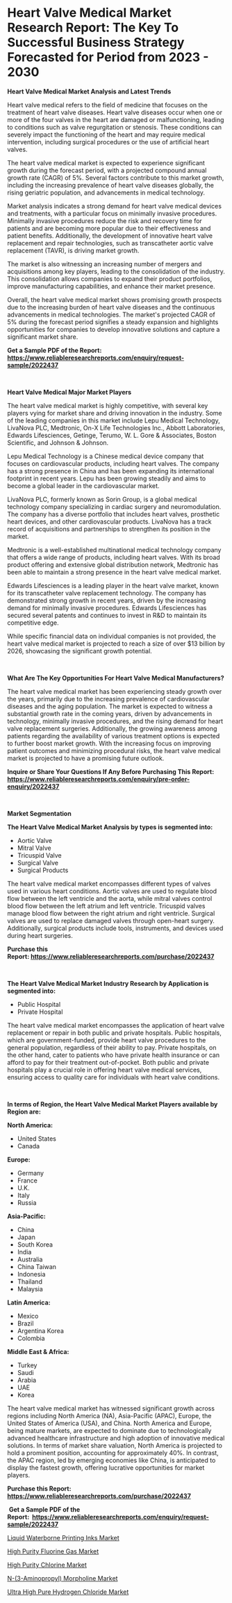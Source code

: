 <p><h1>Heart Valve Medical Market Research Report: The Key To Successful Business Strategy Forecasted for Period from 2023 - 2030</h1></p><p><strong>Heart Valve Medical Market Analysis and Latest Trends</strong></p>
<p><p>Heart valve medical refers to the field of medicine that focuses on the treatment of heart valve diseases. Heart valve diseases occur when one or more of the four valves in the heart are damaged or malfunctioning, leading to conditions such as valve regurgitation or stenosis. These conditions can severely impact the functioning of the heart and may require medical intervention, including surgical procedures or the use of artificial heart valves.</p><p>The heart valve medical market is expected to experience significant growth during the forecast period, with a projected compound annual growth rate (CAGR) of 5%. Several factors contribute to this market growth, including the increasing prevalence of heart valve diseases globally, the rising geriatric population, and advancements in medical technology.</p><p>Market analysis indicates a strong demand for heart valve medical devices and treatments, with a particular focus on minimally invasive procedures. Minimally invasive procedures reduce the risk and recovery time for patients and are becoming more popular due to their effectiveness and patient benefits. Additionally, the development of innovative heart valve replacement and repair technologies, such as transcatheter aortic valve replacement (TAVR), is driving market growth.</p><p>The market is also witnessing an increasing number of mergers and acquisitions among key players, leading to the consolidation of the industry. This consolidation allows companies to expand their product portfolios, improve manufacturing capabilities, and enhance their market presence.</p><p>Overall, the heart valve medical market shows promising growth prospects due to the increasing burden of heart valve diseases and the continuous advancements in medical technologies. The market's projected CAGR of 5% during the forecast period signifies a steady expansion and highlights opportunities for companies to develop innovative solutions and capture a significant market share.</p></p>
<p><strong>Get a Sample PDF of the Report:&nbsp; <a href="https://www.reliableresearchreports.com/enquiry/request-sample/2022437">https://www.reliableresearchreports.com/enquiry/request-sample/2022437</a></strong></p>
<p>&nbsp;</p>
<p><strong>Heart Valve Medical Major Market Players</strong></p>
<p><p>The heart valve medical market is highly competitive, with several key players vying for market share and driving innovation in the industry. Some of the leading companies in this market include Lepu Medical Technology, LivaNova PLC, Medtronic, On-X Life Technologies Inc., Abbott Laboratories, Edwards Lifesciences, Getinge, Terumo, W. L. Gore & Associates, Boston Scientific, and Johnson & Johnson.</p><p>Lepu Medical Technology is a Chinese medical device company that focuses on cardiovascular products, including heart valves. The company has a strong presence in China and has been expanding its international footprint in recent years. Lepu has been growing steadily and aims to become a global leader in the cardiovascular market.</p><p>LivaNova PLC, formerly known as Sorin Group, is a global medical technology company specializing in cardiac surgery and neuromodulation. The company has a diverse portfolio that includes heart valves, prosthetic heart devices, and other cardiovascular products. LivaNova has a track record of acquisitions and partnerships to strengthen its position in the market.</p><p>Medtronic is a well-established multinational medical technology company that offers a wide range of products, including heart valves. With its broad product offering and extensive global distribution network, Medtronic has been able to maintain a strong presence in the heart valve medical market.</p><p>Edwards Lifesciences is a leading player in the heart valve market, known for its transcatheter valve replacement technology. The company has demonstrated strong growth in recent years, driven by the increasing demand for minimally invasive procedures. Edwards Lifesciences has secured several patents and continues to invest in R&D to maintain its competitive edge.</p><p>While specific financial data on individual companies is not provided, the heart valve medical market is projected to reach a size of over $13 billion by 2026, showcasing the significant growth potential.</p></p>
<p>&nbsp;</p>
<p><strong>What Are The Key Opportunities For Heart Valve Medical Manufacturers?</strong></p>
<p><p>The heart valve medical market has been experiencing steady growth over the years, primarily due to the increasing prevalence of cardiovascular diseases and the aging population. The market is expected to witness a substantial growth rate in the coming years, driven by advancements in technology, minimally invasive procedures, and the rising demand for heart valve replacement surgeries. Additionally, the growing awareness among patients regarding the availability of various treatment options is expected to further boost market growth. With the increasing focus on improving patient outcomes and minimizing procedural risks, the heart valve medical market is projected to have a promising future outlook.</p></p>
<p><strong>Inquire or Share Your Questions If Any Before Purchasing This Report: <a href="https://www.reliableresearchreports.com/enquiry/pre-order-enquiry/2022437">https://www.reliableresearchreports.com/enquiry/pre-order-enquiry/2022437</a></strong></p>
<p>&nbsp;</p>
<p><strong>Market Segmentation</strong></p>
<p><strong>The Heart Valve Medical Market Analysis by types is segmented into:</strong></p>
<p><ul><li>Aortic Valve</li><li>Mitral Valve</li><li>Tricuspid Valve</li><li>Surgical Valve</li><li>Surgical Products</li></ul></p>
<p><p>The heart valve medical market encompasses different types of valves used in various heart conditions. Aortic valves are used to regulate blood flow between the left ventricle and the aorta, while mitral valves control blood flow between the left atrium and left ventricle. Tricuspid valves manage blood flow between the right atrium and right ventricle. Surgical valves are used to replace damaged valves through open-heart surgery. Additionally, surgical products include tools, instruments, and devices used during heart surgeries.</p></p>
<p><strong>Purchase this Report:&nbsp;<a href="https://www.reliableresearchreports.com/purchase/2022437">https://www.reliableresearchreports.com/purchase/2022437</a></strong></p>
<p>&nbsp;</p>
<p><strong>The Heart Valve Medical Market Industry Research by Application is segmented into:</strong></p>
<p><ul><li>Public Hospital</li><li>Private Hospital</li></ul></p>
<p><p>The heart valve medical market encompasses the application of heart valve replacement or repair in both public and private hospitals. Public hospitals, which are government-funded, provide heart valve procedures to the general population, regardless of their ability to pay. Private hospitals, on the other hand, cater to patients who have private health insurance or can afford to pay for their treatment out-of-pocket. Both public and private hospitals play a crucial role in offering heart valve medical services, ensuring access to quality care for individuals with heart valve conditions.</p></p>
<p>&nbsp;</p>
<p><strong>In terms of Region, the Heart Valve Medical Market Players available by Region are:</strong></p>
<p>
    <p> <strong> North America: </strong>
        <ul>
            <li>United States</li>
            <li>Canada</li>
        </ul>
        </p> 
    <p> <strong> Europe: </strong>
        <ul>
            <li>Germany</li>
            <li>France</li>
            <li>U.K.</li>
            <li>Italy</li>
            <li>Russia</li>
        </ul>
        </p> 
    <p> <strong> Asia-Pacific: </strong>
        <ul>
            <li>China</li>
            <li>Japan</li>
            <li>South Korea</li>
            <li>India</li>
            <li>Australia</li>
            <li>China Taiwan</li>
            <li>Indonesia</li>
            <li>Thailand</li>
            <li>Malaysia</li>
        </ul>
        </p> 
    <p> <strong> Latin America: </strong>
        <ul>
            <li>Mexico</li>
            <li>Brazil</li>
            <li>Argentina Korea</li>
            <li>Colombia</li>
        </ul>
        </p> 
    <p> <strong> Middle East & Africa: </strong>
        <ul>
            <li>Turkey</li>
            <li>Saudi</li>
            <li>Arabia</li>
            <li>UAE</li>
            <li>Korea</li>
        </ul>
    </p>
    </p>
<p><p>The heart valve medical market has witnessed significant growth across regions including North America (NA), Asia-Pacific (APAC), Europe, the United States of America (USA), and China. North America and Europe, being mature markets, are expected to dominate due to technologically advanced healthcare infrastructure and high adoption of innovative medical solutions. In terms of market share valuation, North America is projected to hold a prominent position, accounting for approximately 40%. In contrast, the APAC region, led by emerging economies like China, is anticipated to display the fastest growth, offering lucrative opportunities for market players.</p></p>
<p><strong>Purchase this Report: <a href="https://www.reliableresearchreports.com/purchase/2022437">https://www.reliableresearchreports.com/purchase/2022437</a></strong></p>
<p>&nbsp;<strong>Get a Sample PDF of the Report:&nbsp;&nbsp;<a href="https://www.reliableresearchreports.com/enquiry/request-sample/2022437">https://www.reliableresearchreports.com/enquiry/request-sample/2022437</a></strong></p>
<p><strong></strong></p>
<p><p><a href="https://medium.com/@caligoldner/liquid-waterborne-printing-inks-market-analysis-and-sze-forecasted-for-period-from-2023-to-2030-09607be69ba0">Liquid Waterborne Printing Inks Market</a></p><p><a href="https://medium.com/@raymondgray765/decoding-high-purity-fluorine-gas-market-metrics-market-share-trends-and-growth-patterns-40ae4dc78961">High Purity Fluorine Gas Market</a></p><p><a href="https://medium.com/@marcellakin2023/high-purity-chlorine-market-exploring-market-share-market-trends-and-future-growth-7f8a0eb99ec2">High Purity Chlorine Market</a></p><p><a href="https://medium.com/@austynlemke1988/decoding-n-3-aminopropyl-morpholine-market-metrics-market-share-trends-and-growth-patterns-c215b25ba294">N-(3-Aminopropyl) Morpholine Market</a></p><p><a href="https://medium.com/@dessiefadel/ultra-high-pure-hydrogen-chloride-market-share-evolution-and-market-growth-trends-2023-2030-42c5eea31885">Ultra High Pure Hydrogen Chloride Market</a></p></p>